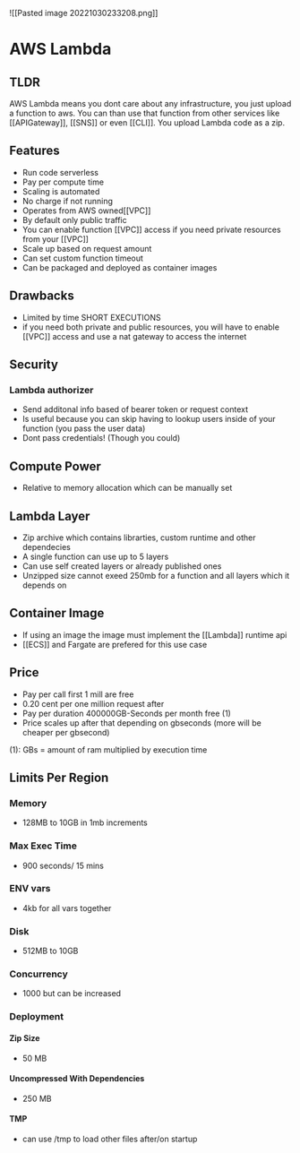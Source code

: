 ![[Pasted image 20221030233208.png]]
# AWS Lambda

## TLDR
AWS Lambda means you dont care about any infrastructure, you just upload a function to aws. You can than use that function from other services like  [[APIGateway]], [[SNS]] or even [[CLI]]. You upload Lambda code as a zip.

## Features
- Run code serverless
- Pay per compute time
- Scaling is automated
- No charge if not running
- Operates from AWS owned[[VPC]]
- By default only public traffic
- You can enable function [[VPC]] access if you need private resources from your [[VPC]]
- Scale up based on request amount
- Can set custom function timeout
- Can be packaged and deployed as container images

## Drawbacks
- Limited by time SHORT EXECUTIONS
- if you need both private and public resources, you will have to enable [[VPC]] access and use a nat gateway to access the internet

## Security

### Lambda authorizer
- Send additonal info based of bearer token or request context
- Is useful because you can skip having to lookup users inside of your function (you pass the user data)
- Dont pass credentials! (Though you could)

## Compute Power
- Relative to memory allocation which can be manually set

## Lambda Layer
- Zip archive which contains librarties, custom runtime and other dependecies
- A single function can use up to 5 layers
- Can use self created layers or already published ones
- Unzipped size cannot exeed 250mb for a function and all layers which it depends on

## Container Image
- If using an image the image must implement the [[Lambda]] runtime api
- [[ECS]] and Fargate are prefered for this use case

## Price
- Pay per call first 1 mill are free
- 0.20 cent per one million request after
- Pay per duration 400000GB-Seconds per month free (1)
- Price scales up after that depending on gbseconds (more will be cheaper per gbsecond)

(1): GBs = amount of ram multiplied by execution time

## Limits Per Region

### Memory 
- 128MB to 10GB in 1mb increments

### Max Exec Time
- 900 seconds/ 15 mins

### ENV vars
- 4kb for all vars together

### Disk
- 512MB to 10GB

### Concurrency
- 1000 but can be increased

### Deployment

#### Zip Size
- 50 MB

#### Uncompressed With Dependencies
- 250 MB

#### TMP
- can use /tmp to load other files after/on startup

